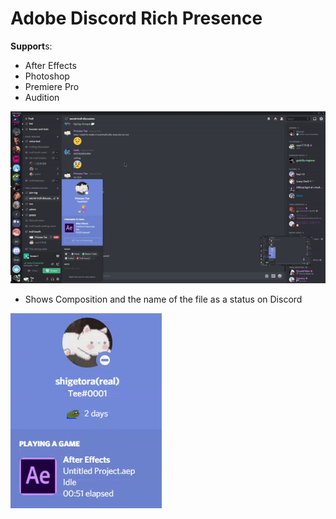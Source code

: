 # Adobe Discord Rich Presence
**Support**s:
- After Effects
- Photoshop
- Premiere Pro
- Audition

![](demo/preview.gif)
- Shows Composition and the name of the file as a status on Discord

![](demo/rpc.gif)

